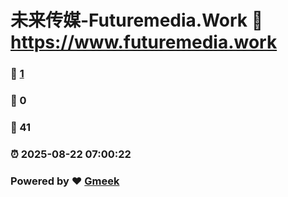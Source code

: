 # 未来传媒-Futuremedia.Work :link: https://www.futuremedia.work 
### :page_facing_up: [1](https://www.futuremedia.work/tag.html) 
### :speech_balloon: 0 
### :hibiscus: 41 
### :alarm_clock: 2025-08-22 07:00:22 
### Powered by :heart: [Gmeek](https://github.com/Meekdai/Gmeek)
